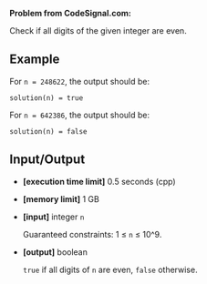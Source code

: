 **Problem from CodeSignal.com:**

Check if all digits of the given integer are even.

## Example

For `n = 248622`, the output should be:

```
solution(n) = true
```

For `n = 642386`, the output should be:

```
solution(n) = false
```

## Input/Output

- **[execution time limit]** 0.5 seconds (cpp)
- **[memory limit]** 1 GB
- **[input]** integer `n`

  Guaranteed constraints:
  1 ≤ `n` ≤ 10^9.

- **[output]** boolean

  `true` if all digits of `n` are even, `false` otherwise.